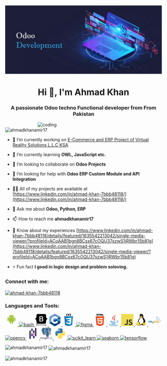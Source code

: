 ![logo](https://github.com/ahmadkhanamir17/ahmadkhanamir17/blob/main/Odoo-Development.webp)
<h1 align="center">Hi 👋, I'm Ahmad Khan</h1>
<h3 align="center">A passionate Odoo techno Functional developer from From Pakistan</h3>

<img align='right' alt='coding' width='400' src='https://media2.giphy.com/media/qgQUggAC3Pfv687qPC/giphy.gif' />

<p align="left"> <img src="https://komarev.com/ghpvc/?username=ahmadkhanamir17&label=Profile%20views&color=0e75b6&style=flat" alt="ahmadkhanamir17" /> </p>

- 🔭 I’m currently working on [E-Commerce and ERP Project of Virtual Reality Solutions L.L.C KSA](https://www.infiniarc.com/en)

- 🌱 I’m currently learning **OWL, JavaScript etc.**

- 👯 I’m looking to collaborate on **Odoo Projects**

- 🤝 I’m looking for help with **Odoo ERP Custom Module and API Integration**

- 👨‍💻 All of my projects are available at [https://www.linkedin.com/in/ahmad-khan-7bbb48118/](https://www.linkedin.com/in/ahmad-khan-7bbb48118/)

- 💬 Ask me about **Odoo, Python, ERP**

- 📫 How to reach me **ahmadkhanamir17**

- 📄 Know about my experiences [https://www.linkedin.com/in/ahmad-khan-7bbb48118/details/featured/1635542213042/single-media-viewer/?profileId=ACoAAB1bgn8BCsx67cOQU37szwS1jRWbr15b81g](https://www.linkedin.com/in/ahmad-khan-7bbb48118/details/featured/1635542213042/single-media-viewer/?profileId=ACoAAB1bgn8BCsx67cOQU37szwS1jRWbr15b81g)

- ⚡ Fun fact **I good in logic design and problem soloving.**

<h3 align="left">Connect with me:</h3>
<p align="left">
<a href="https://linkedin.com/in/ahmad-khan-7bbb48118" target="blank"><img align="center" src="https://raw.githubusercontent.com/rahuldkjain/github-profile-readme-generator/master/src/images/icons/Social/linked-in-alt.svg" alt="ahmad-khan-7bbb48118" height="30" width="40" /></a>
</p>

<h3 align="left">Languages and Tools:</h3>
<p align="left"> <a href="https://developer.android.com" target="_blank" rel="noreferrer"> <img src="https://raw.githubusercontent.com/devicons/devicon/master/icons/android/android-original-wordmark.svg" alt="android" width="40" height="40"/> </a> <a href="https://www.gnu.org/software/bash/" target="_blank" rel="noreferrer"> <img src="https://www.vectorlogo.zone/logos/gnu_bash/gnu_bash-icon.svg" alt="bash" width="40" height="40"/> </a> <a href="https://getbootstrap.com" target="_blank" rel="noreferrer"> <img src="https://raw.githubusercontent.com/devicons/devicon/master/icons/bootstrap/bootstrap-plain-wordmark.svg" alt="bootstrap" width="40" height="40"/> </a> <a href="https://www.w3schools.com/cpp/" target="_blank" rel="noreferrer"> <img src="https://raw.githubusercontent.com/devicons/devicon/master/icons/cplusplus/cplusplus-original.svg" alt="cplusplus" width="40" height="40"/> </a> <a href="https://www.w3schools.com/css/" target="_blank" rel="noreferrer"> <img src="https://raw.githubusercontent.com/devicons/devicon/master/icons/css3/css3-original-wordmark.svg" alt="css3" width="40" height="40"/> </a> <a href="https://www.figma.com/" target="_blank" rel="noreferrer"> <img src="https://www.vectorlogo.zone/logos/figma/figma-icon.svg" alt="figma" width="40" height="40"/> </a> <a href="https://www.w3.org/html/" target="_blank" rel="noreferrer"> <img src="https://raw.githubusercontent.com/devicons/devicon/master/icons/html5/html5-original-wordmark.svg" alt="html5" width="40" height="40"/> </a> <a href="https://www.java.com" target="_blank" rel="noreferrer"> <img src="https://raw.githubusercontent.com/devicons/devicon/master/icons/java/java-original.svg" alt="java" width="40" height="40"/> </a> <a href="https://developer.mozilla.org/en-US/docs/Web/JavaScript" target="_blank" rel="noreferrer"> <img src="https://raw.githubusercontent.com/devicons/devicon/master/icons/javascript/javascript-original.svg" alt="javascript" width="40" height="40"/> </a> <a href="https://www.linux.org/" target="_blank" rel="noreferrer"> <img src="https://raw.githubusercontent.com/devicons/devicon/master/icons/linux/linux-original.svg" alt="linux" width="40" height="40"/> </a> <a href="https://www.mysql.com/" target="_blank" rel="noreferrer"> <img src="https://raw.githubusercontent.com/devicons/devicon/master/icons/mysql/mysql-original-wordmark.svg" alt="mysql" width="40" height="40"/> </a> <a href="https://opencv.org/" target="_blank" rel="noreferrer"> <img src="https://www.vectorlogo.zone/logos/opencv/opencv-icon.svg" alt="opencv" width="40" height="40"/> </a> <a href="https://pandas.pydata.org/" target="_blank" rel="noreferrer"> <img src="https://raw.githubusercontent.com/devicons/devicon/2ae2a900d2f041da66e950e4d48052658d850630/icons/pandas/pandas-original.svg" alt="pandas" width="40" height="40"/> </a> <a href="https://www.postgresql.org" target="_blank" rel="noreferrer"> <img src="https://raw.githubusercontent.com/devicons/devicon/master/icons/postgresql/postgresql-original-wordmark.svg" alt="postgresql" width="40" height="40"/> </a> <a href="https://www.python.org" target="_blank" rel="noreferrer"> <img src="https://raw.githubusercontent.com/devicons/devicon/master/icons/python/python-original.svg" alt="python" width="40" height="40"/> </a> <a href="https://scikit-learn.org/" target="_blank" rel="noreferrer"> <img src="https://upload.wikimedia.org/wikipedia/commons/0/05/Scikit_learn_logo_small.svg" alt="scikit_learn" width="40" height="40"/> </a> <a href="https://seaborn.pydata.org/" target="_blank" rel="noreferrer"> <img src="https://seaborn.pydata.org/_images/logo-mark-lightbg.svg" alt="seaborn" width="40" height="40"/> </a> <a href="https://www.tensorflow.org" target="_blank" rel="noreferrer"> <img src="https://www.vectorlogo.zone/logos/tensorflow/tensorflow-icon.svg" alt="tensorflow" width="40" height="40"/> </a> </p>

<p><img align="left" src="https://github-readme-stats.vercel.app/api/top-langs?username=ahmadkhanamir17&show_icons=true&locale=en&layout=compact" alt="ahmadkhanamir17" /></p>

<p>&nbsp;<img align="center" src="https://github-readme-stats.vercel.app/api?username=ahmadkhanamir17&show_icons=true&locale=en" alt="ahmadkhanamir17" /></p>

<p><img align="center" src="https://github-readme-streak-stats.herokuapp.com/?user=ahmadkhanamir17&" alt="ahmadkhanamir17" /></p>
